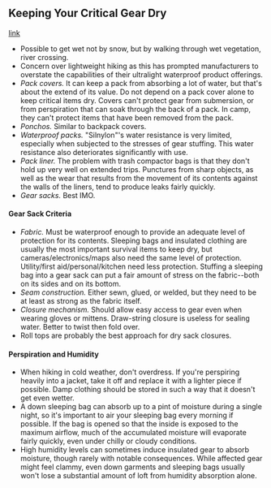 ## Keeping Your Critical Gear Dry
[link](http://jwbasecamp.com/Articles/DryGear/index.html)

- Possible to get wet not by snow, but by walking through wet vegetation, river crossing.
- Concern over lightweight hiking as this has prompted manufacturers to overstate the capabilities of their ultralight waterproof product offerings.
- *Pack covers.* It can keep a pack from absorbing a lot of water, but that's about the extend of its value. Do not depend on a pack cover alone to keep critical items dry. Covers can't protect gear from submersion, or from perspiration that can soak through the back of a pack. In camp, they can't protect items that have been removed from the pack.
- *Ponchos.* Similar to backpack covers.
- *Waterproof packs.* "Silnylon"'s water resistance is very limited, especially when subjected to the stresses of gear stuffing. This water resistance also deteriorates significantly with use.
- *Pack liner.* The problem with trash compactor bags is that they don't hold up very well on extended trips. Punctures from sharp objects, as well as the wear that results from the movement of its contents against the walls of the liners, tend to produce leaks fairly quickly.
- *Gear sacks.* Best IMO.

#### Gear Sack Criteria

- *Fabric.* Must be waterproof enough to provide an adequate level of protection for its contents. Sleeping bags and insulated clothing are usually the most important survival items to keep dry, but cameras/electronics/maps also need the same level of protection. Utility/first aid/personal/kitchen need less protection. Stuffing a sleeping bag into a gear sack can put a fair amount of stress on the fabric--both on its sides and on its bottom.
- *Seam construction.* Either sewn, glued, or welded, but they need to be at least as strong as the fabric itself.
- *Closure mechanism.* Should allow easy access to gear even when wearing gloves or mittens. Draw-string closure is useless for sealing water. Better to twist then fold over.
- Roll tops are probably the best approach for dry sack closures.

#### Perspiration and Humidity

- When hiking in cold weather, don't overdress. If you're perspiring heavily into a jacket, take it off and replace it with a lighter piece if possible. Damp clothing should be stored in such a way that it doesn't get even wetter.
- A down sleeping bag can absorb up to a pint of moisture during a single night, so it's important to air your sleeping bag every morning if possible. If the bag is opened so that the inside is exposed to the maximum airflow, much of the accumulated moisture will evaporate fairly quickly, even under chilly or cloudy conditions.
- High humidity levels can sometimes induce insulated gear to absorb moisture, though rarely with notable consequences. While affected gear might feel clammy, even down garments and sleeping bags usually won't lose a substantial amount of loft from humidity absorption alone.

